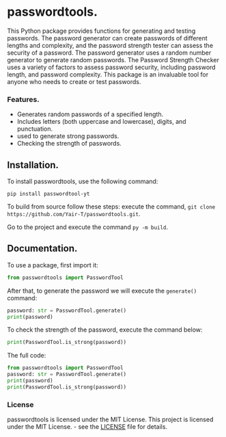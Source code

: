 # passwordtools.
This Python package provides functions for generating and testing passwords. The password generator can create passwords of different lengths and complexity, and the password strength tester can assess the security of a password. The password generator uses a random number generator to generate random passwords. The Password Strength Checker uses a variety of factors to assess password security, including password length, and password complexity. This package is an invaluable tool for anyone who needs to create or test passwords.
    
### Features.
- Generates random passwords of a specified length.
- Includes letters (both uppercase and lowercase), digits, and punctuation.
- used to generate strong passwords.
- Checking the strength of passwords.
## Installation.
To install passwordtools, use the following command:

    pip install passwordtool-yt

To build from source follow these steps:
execute the command, `git clone https://github.com/Yair-T/passwordtools.git`.

Go to the project and execute the command `py -m build`.

## Documentation.
To use a package, first import it:
```python
from passwordtools import PasswordTool
```

After that, to generate the password we will execute the `generate()` command: 
```python
password: str = PasswordTool.generate()
print(password)
```

To check the strength of the password, execute the command below:
```python
print(PasswordTool.is_strong(password))
```

The full code:
```python
from passwordtools import PasswordTool
password: str = PasswordTool.generate()
print(password)
print(PasswordTool.is_strong(password))
```
### License
passwordtools is licensed under the MIT License.
This project is licensed under the MIT License. - see the [LICENSE](https://github.com/Yair-T/passwordtools/blob/main/LICENCE) file for details.